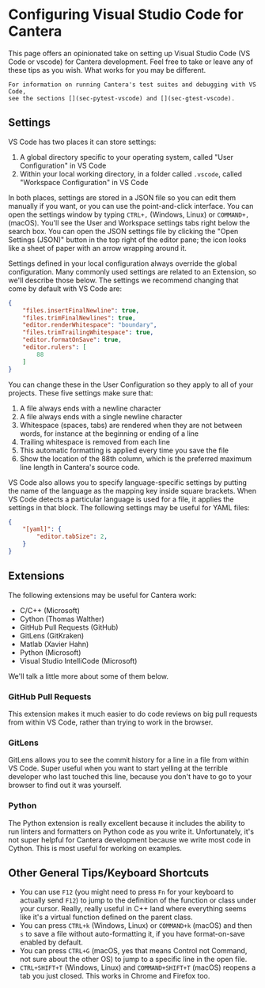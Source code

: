 # Configuring Visual Studio Code for Cantera

This page offers an opinionated take on setting up Visual Studio Code (VS Code or
vscode) for Cantera development. Feel free to take or leave any of these tips as you
wish. What works for you may be different.

```{seealso}
For information on running Cantera's test suites and debugging with VS Code,
see the sections [](sec-pytest-vscode) and [](sec-gtest-vscode).
```

## Settings

VS Code has two places it can store settings:

1. A global directory specific to your operating system, called "User Configuration" in
   VS Code
2. Within your local working directory, in a folder called `.vscode`, called "Workspace
   Configuration" in VS Code

In both places, settings are stored in a JSON file so you can edit them manually if you
want, or you can use the point-and-click interface. You can open the settings window by
typing `CTRL+,` (Windows, Linux) or `COMMAND+,` (macOS). You'll see the User and
Workspace settings tabs right below the search box. You can open the JSON settings file
by clicking the "Open Settings (JSON)" button in the top right of the editor pane; the
icon looks like a sheet of paper with an arrow wrapping around it.

Settings defined in your local configuration always override the global configuration.
Many commonly used settings are related to an Extension, so we'll describe those below.
The settings we recommend changing that come by default with VS Code are:

```json
{
    "files.insertFinalNewline": true,
    "files.trimFinalNewlines": true,
    "editor.renderWhitespace": "boundary",
    "files.trimTrailingWhitespace": true,
    "editor.formatOnSave": true,
    "editor.rulers": [
        88
    ]
}
```

You can change these in the User Configuration so they apply to all of your projects.
These five settings make sure that:

1. A file always ends with a newline character
2. A file always ends with a single newline character
3. Whitespace (spaces, tabs) are rendered when they are not between words, for instance
   at the beginning or ending of a line
4. Trailing whitespace is removed from each line
5. This automatic formatting is applied every time you save the file
6. Show the location of the 88th column, which is the preferred maximum line length in
   Cantera's source code.

VS Code also allows you to specify language-specific settings by putting the name of the
language as the mapping key inside square brackets. When VS Code detects a particular
language is used for a file, it applies the settings in that block. The following
settings may be useful for YAML files:

```json
{
    "[yaml]": {
        "editor.tabSize": 2,
    }
}
```

## Extensions

The following extensions may be useful for Cantera work:

- C/C++ (Microsoft)
- Cython (Thomas Walther)
- GitHub Pull Requests (GitHub)
- GitLens (GitKraken)
- Matlab (Xavier Hahn)
- Python (Microsoft)
- Visual Studio IntelliCode (Microsoft)

We'll talk a little more about some of them below.

### GitHub Pull Requests

This extension makes it much easier to do code reviews on big pull requests from within
VS Code, rather than trying to work in the browser.

### GitLens

GitLens allows you to see the commit history for a line in a file from within VS Code. Super useful when you want to start yelling at the terrible developer who last touched this line, because you don't have to go to your browser to find out it was yourself.

### Python

The Python extension is really excellent because it includes the ability to run linters and formatters on Python code as you write it. Unfortunately, it's not super helpful for Cantera development because we write most code in Cython. This is most useful for working on examples.

## Other General Tips/Keyboard Shortcuts

- You can use `F12` (you might need to press `Fn` for your keyboard to actually send
  `F12`) to jump to the definition of the function or class under your cursor. Really,
  really useful in C++ land where everything seems like it's a virtual function defined
  on the parent class.
- You can press `CTRL+k` (Windows, Linux) or `COMMAND+k` (macOS) and then `s` to save a
  file without auto-formatting it, if you have format-on-save enabled by default.
- You can press `CTRL+G` (macOS, yes that means Control not Command, not sure about the
  other OS) to jump to a specific line in the open file.
- `CTRL+SHIFT+T` (Windows, Linux) and `COMMAND+SHIFT+T` (macOS) reopens a tab you just
  closed. This works in Chrome and Firefox too.